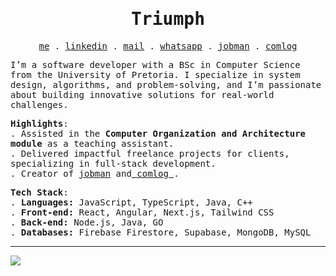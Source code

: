 <samp>
 

<h1 align="center">
  Triumph
</h1>

<p align="center">
  <samp>
    <a href="https://triumph-portfolio-seven.vercel.app/">me</a> .
    <a href="https://linkedin.com/in/triumph-ndlovu-425b73274">linkedin</a> .
    <a href="mailto:realtriumphndlovu@gmail.com">mail</a> .
    <a href="https://wa.me/+27827793863">whatsapp</a> .
   <a href="https://jobman-xi.vercel.app/">jobman</a> .
   <a href="https://tiny-mooncake-80a739.netlify.app/">comlog</a>
  </samp>
</p>

I’m a software developer with a BSc in Computer Science from the University of Pretoria. I specialize in system design, algorithms, and problem-solving, and I’m passionate about building innovative solutions for real-world challenges.

**Highlights**:  
. Assisted in the **Computer Organization and Architecture module** as a teaching assistant.  
. Delivered impactful freelance projects for clients, specializing in full-stack development. 
<br>
. Creator of <a href="https://jobman-xi.vercel.app/" target="_blank" rel="noopener noreferrer">jobman</a> and<a href="https://tiny-mooncake-80a739.netlify.app/" target="_blank" rel="noopener noreferrer"> comlog </a>.


**Tech Stack**:  
. **Languages:** JavaScript, TypeScript, Java, C++  
. **Front-end:** React, Angular, Next.js, Tailwind CSS  
. **Back-end:** Node.js, Java, GO  
. **Databases:** Firebase Firestore, Supabase, MongoDB, MySQL

<!---**Notable Projects**:  
. [Project Name](link) - Short description of the project and your role in it.  
. [Another Project](link) - A brief detail of the project's purpose and technologies used.
-->
---
![](https://komarev.com/ghpvc/?username=TriumphNdlovu)
</samp>


